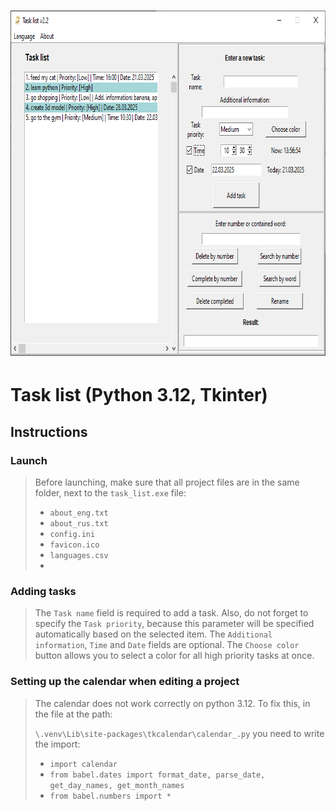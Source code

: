 <h1 align="center">
  <img src="screenshot.png" width="782px" height="552px" alt="Task list">
</h1>

# Task list (Python 3.12, Tkinter)

## Instructions

### Launch
> Before launching, make sure that all project files are in the same
> folder, next to the `task_list.exe` file:
> - `about_eng.txt`
> - `about_rus.txt`
> - `config.ini`
> - `favicon.ico`
> - `languages.csv`
> - 
### Adding tasks
> The `Task name` field is required to add a task.
> Also, do not forget to specify the `Task priority`, because this parameter will be specified automatically based on the selected item.
> The `Additional information`, `Time` and `Date` fields are optional. 
> The `Choose color` button allows you to select a color for all high priority tasks at once.

### Setting up the calendar when editing a project
> The calendar does not work correctly on python 3.12. To fix this, in the file at the path:
> 
> `\.venv\Lib\site-packages\tkcalendar\calendar_.py` you need to write the import:
> - `import calendar`
> - `from babel.dates import format_date, parse_date, get_day_names, get_month_names`
> - `from babel.numbers import * `